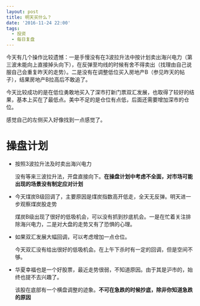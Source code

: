 ```yaml
---
layout: post
title: 明天买什么？
date: '2016-11-24 22:00'
tags:
  - 投资
  - 每日复盘
---
```


今天有几个操作比较遗憾：一是手慢没有在3波拉升法中按计划卖出海兴电力（第三波未能向上直接掉头向下），在反弹至均线的时候有舍不得卖出（找理由自己说服自己会重复昨天的走势）。二是没有在调整低位买入房地产B（参见昨天的帖子），结果房地产B拉高后不敢追了。

今天比较成功的是在低位勇敢地买入了深市打新门票双汇发展，也取得了较好的结果，基本上买在了最低点。美中不足的是仓位有点低，后面还需要增加深市的仓位。

感觉自己的左侧买入好像找到一点感觉了。

# 操盘计划

- 按照3波拉升法及时卖出海兴电力

  没有等来三波拉升法，开盘直接向下。**在操盘计划中考虑不全面，对市场可能出现的场景没有制定应对计划**

- 今天煤炭B级回调了，主要原因是煤炭指数高开低走，全天无反弹。明天进一步观察煤炭股走势

  煤炭B级出现了很好的低吸机会，可以没有抓到抄底机会。一是在忙着关注排除海兴电力，二是对大盘的走势又有了恐惧的心理。

- 如果双汇发展大幅回调，可以考虑增加一点仓位。

  今天双汇没有给出很好的低吸机会。在上午下杀时有一定的回调，但是空间不够。

- 华夏幸福也是一个好股票，最近走势很弱，不知道原因。由于其是沪市的，始终也提不去兴趣了。

  该股在底部有一个横盘调整的迹象。**不可在急跌的时候抄底，除非你知道急跌的原因**
